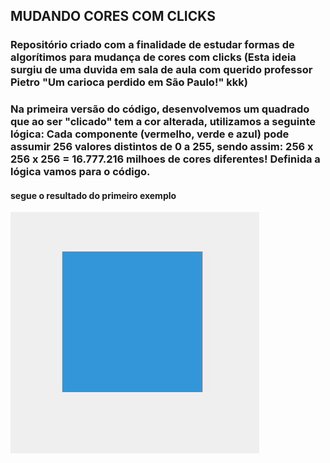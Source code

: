 ## MUDANDO CORES COM CLICKS

### Repositório criado com a finalidade de estudar formas de algorítimos para mudança de cores com clicks (Esta ideia surgiu de uma duvida em sala de aula com querido professor Pietro "Um carioca perdido em São Paulo!" kkk)

### Na primeira versão do código, desenvolvemos um quadrado que ao ser "clicado" tem a cor alterada, utilizamos a seguinte lógica: Cada componente (vermelho, verde e azul) pode assumir 256 valores distintos de 0 a 255, sendo assim: 256 x 256 x 256 = 16.777.216 milhoes de cores diferentes! Definida a lógica vamos para o código.

#### segue o resultado do primeiro exemplo

<img src="video1.gif" alt="Primeiro Exemplo do código!">